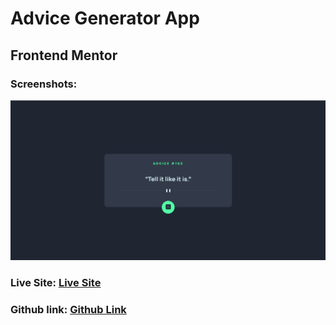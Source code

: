 # Advice Generator App

## Frontend Mentor

### Screenshots:

![Static view](images/Static.jpg)


### Live Site: [Live Site](https://codinglife1024.github.io/AdviceGenerator/)

### Github link: [Github Link](https://github.com/CodingLife1024/AdviceGenerator)